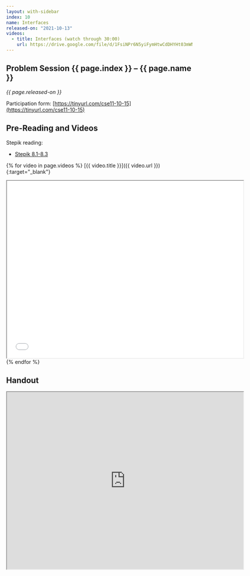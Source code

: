 ```yaml
---
layout: with-sidebar
index: 10
name: Interfaces
released-on: "2021-10-13"
videos:
  - title: Interfaces (watch through 30:00)
    url: https://drive.google.com/file/d/1FsiNPr6N5yiFymHtwCdDHYHt03mWNw_Q
---
```


## Problem Session {{ page.index }} – {{ page.name }}

_{{ page.released-on }}_

Participation form: [https://tinyurl.com/cse11-10-15](https://tinyurl.com/cse11-10-15)

## Pre-Reading and Videos

Stepik reading:
- [Stepik 8.1-8.3](https://stepik.org/lesson/574307/step/1?unit=568892)

{% for video in page.videos %}
[{{ video.title }}]({{ video.url }}){:target="_blank"}

<iframe src="{{ video.url }}/preview" width="640" height="480" allow="autoplay"></iframe>
{% endfor %}

## Handout

<iframe src="https://drive.google.com/file/d/1Ov-vdxB-4jBja1_D7A8J2ytxeArRGb6o/preview" width="640" height="480" allow="autoplay"></iframe>
